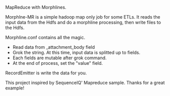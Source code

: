 MapReduce with Morphlines.

Morphlne-MR is a simple hadoop map only job for some ETLs. It reads the input data from the Hdfs and do a morphline processing, then write files to the Hdfs. 

Morphline.conf contains all the magic.
* Read data from _attachment_body field
* Grok the string. At this time, input data is splitted up to fields. 
* Each fields are mutable after grok command.
* At the end of process, set the "value" field. 

RecordEmitter is write the data for you. 

This project inspired by SequenceIQ' Mapreduce sample. Thanks for a great example!
